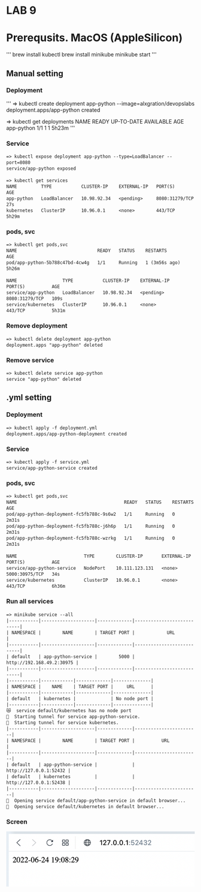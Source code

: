 # LAB 9

# Prerequsits. MacOS (AppleSilicon)
'''
brew install kubectl
brew install minikube
minikube start
'''

## Manual setting

### Deployment
'''
=> kubectl create deployment app-python --image=alxgration/devopslabs
deployment.apps/app-python created

=> kubectl get deployments 
NAME         READY   UP-TO-DATE   AVAILABLE   AGE
app-python   1/1     1            1           5h23m
'''

### Service
```
=> kubectl expose deployment app-python --type=LoadBalancer --port=8080
service/app-python exposed

=> kubectl get services
NAME         TYPE           CLUSTER-IP    EXTERNAL-IP   PORT(S)          AGE
app-python   LoadBalancer   10.98.92.34   <pending>     8080:31279/TCP   27s
kubernetes   ClusterIP      10.96.0.1     <none>        443/TCP          5h29m
```

### pods, svc
```
=> kubectl get pods,svc
NAME                              READY   STATUS    RESTARTS        AGE
pod/app-python-5b788c47bd-4cw4g   1/1     Running   1 (3m56s ago)   5h26m

NAME                 TYPE           CLUSTER-IP    EXTERNAL-IP   PORT(S)          AGE
service/app-python   LoadBalancer   10.98.92.34   <pending>     8080:31279/TCP   109s
service/kubernetes   ClusterIP      10.96.0.1     <none>        443/TCP          5h31m
```

### Remove deployment
```
=> kubectl delete deployment app-python
deployment.apps "app-python" deleted
```

### Remove service
```
=> kubectl delete service app-python
service "app-python" deleted
```

## .yml setting

### Deployment
```
=> kubectl apply -f deployment.yml 
deployment.apps/app-python-deployment created
```

### Service
```
=> kubectl apply -f service.yml 
service/app-python-service created
```

### pods, svc
```
=> kubectl get pods,svc
NAME                                        READY   STATUS    RESTARTS   AGE
pod/app-python-deployment-fc5fb788c-9s6w2   1/1     Running   0          2m31s
pod/app-python-deployment-fc5fb788c-j6h6p   1/1     Running   0          2m31s
pod/app-python-deployment-fc5fb788c-wzrkg   1/1     Running   0          2m31s

NAME                         TYPE        CLUSTER-IP       EXTERNAL-IP   PORT(S)          AGE
service/app-python-service   NodePort    10.111.123.131   <none>        5000:30975/TCP   34s
service/kubernetes           ClusterIP   10.96.0.1        <none>        443/TCP          6h36m
```

### Run all services
```
=> minikube service --all
|-----------|--------------------|-------------|---------------------------|
| NAMESPACE |        NAME        | TARGET PORT |            URL            |
|-----------|--------------------|-------------|---------------------------|
| default   | app-python-service |        5000 | http://192.168.49.2:30975 |
|-----------|--------------------|-------------|---------------------------|
|-----------|------------|-------------|--------------|
| NAMESPACE |    NAME    | TARGET PORT |     URL      |
|-----------|------------|-------------|--------------|
| default   | kubernetes |             | No node port |
|-----------|------------|-------------|--------------|
😿  service default/kubernetes has no node port
🏃  Starting tunnel for service app-python-service.
🏃  Starting tunnel for service kubernetes.
|-----------|--------------------|-------------|------------------------|
| NAMESPACE |        NAME        | TARGET PORT |          URL           |
|-----------|--------------------|-------------|------------------------|
| default   | app-python-service |             | http://127.0.0.1:52432 |
| default   | kubernetes         |             | http://127.0.0.1:52438 |
|-----------|--------------------|-------------|------------------------|
🎉  Opening service default/app-python-service in default browser...
🎉  Opening service default/kubernetes in default browser...
```

### Screen
![RunnedService](https://github.com/AlxGration/devopslabs/blob/master/k8s/runned_project.png)